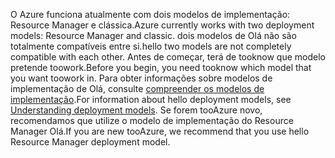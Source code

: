 <span data-ttu-id="67942-101">O Azure funciona atualmente com dois modelos de implementação: Resource Manager e clássica.</span><span class="sxs-lookup"><span data-stu-id="67942-101">Azure currently works with two deployment models: Resource Manager and classic.</span></span> <span data-ttu-id="67942-102">dois modelos de Olá não são totalmente compatíveis entre si.</span><span class="sxs-lookup"><span data-stu-id="67942-102">hello two models are not completely compatible with each other.</span></span> <span data-ttu-id="67942-103">Antes de começar, terá de tooknow que modelo pretende toowork.</span><span class="sxs-lookup"><span data-stu-id="67942-103">Before you begin, you need tooknow which model that you want toowork in.</span></span> <span data-ttu-id="67942-104">Para obter informações sobre modelos de implementação de Olá, consulte [compreender os modelos de implementação](../articles/resource-manager-deployment-model.md).</span><span class="sxs-lookup"><span data-stu-id="67942-104">For information about hello deployment models, see [Understanding deployment models](../articles/resource-manager-deployment-model.md).</span></span> <span data-ttu-id="67942-105">Se forem tooAzure novo, recomendamos que utilize o modelo de implementação do Resource Manager Olá.</span><span class="sxs-lookup"><span data-stu-id="67942-105">If you are new tooAzure, we recommend that you use hello Resource Manager deployment model.</span></span>
